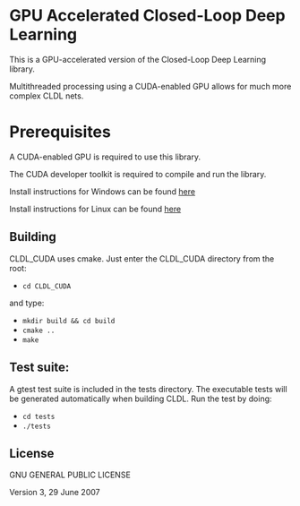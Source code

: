 # GPU Accelerated Closed-Loop Deep Learning

 This is a GPU-accelerated version of the Closed-Loop Deep Learning library.
 
 Multithreaded processing using a CUDA-enabled GPU allows for much more complex CLDL nets.
 
# Prerequisites

 A CUDA-enabled GPU is required to use this library.
 
 The CUDA developer toolkit is required to compile and run the library.
 
 Install instructions for Windows can be found [here](https://docs.nvidia.com/cuda/cuda-installation-guide-microsoft-windows/index.html)
 
 Install instructions for Linux can be found [here](https://docs.nvidia.com/cuda/cuda-installation-guide-microsoft-windows/index.html)

## Building
CLDL_CUDA uses cmake. Just enter the CLDL_CUDA directory from the root:
- ``cd CLDL_CUDA``

and type:
- ``mkdir build && cd build``
- ``cmake ..``
- ``make``

## Test suite:
A gtest test suite is included in the tests directory. The executable tests will be generated automatically when building CLDL. Run the test by doing:
- ``cd tests``
- ``./tests``

## License

GNU GENERAL PUBLIC LICENSE

Version 3, 29 June 2007
